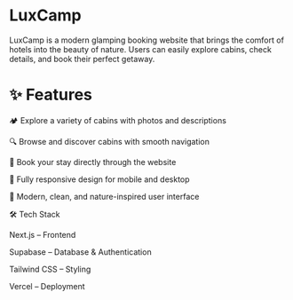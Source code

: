 # LuxCamp

LuxCamp is a modern glamping booking website that brings the comfort of hotels into the beauty of nature. Users can easily explore cabins, check details, and book their perfect getaway.

# ✨ Features

🏕️ Explore a variety of cabins with photos and descriptions

🔍 Browse and discover cabins with smooth navigation

📅 Book your stay directly through the website

📱 Fully responsive design for mobile and desktop

🎨 Modern, clean, and nature-inspired user interface

🛠️ Tech Stack

 Next.js – Frontend

 Supabase – Database & Authentication

 Tailwind CSS – Styling

 Vercel – Deployment
